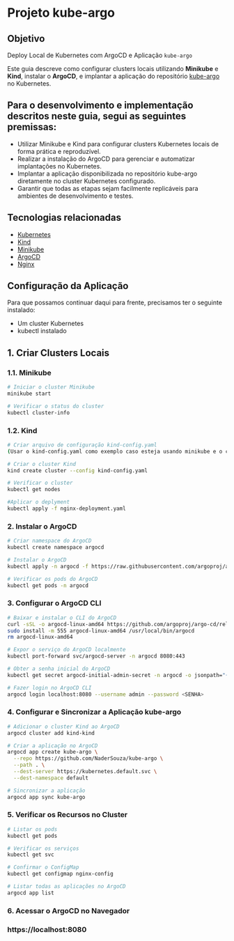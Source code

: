 # Projeto kube-argo
## Objetivo


Deploy Local de Kubernetes com ArgoCD e Aplicação `kube-argo`

Este guia descreve como configurar clusters locais utilizando **Minikube** e **Kind**, instalar o **ArgoCD**, e implantar a aplicação do repositório [kube-argo](https://github.com/NaderSouza/kube-argo) no Kubernetes.

## Para o desenvolvimento e implementação descritos neste guia, segui as seguintes premissas:
- Utilizar Minikube e Kind para configurar clusters Kubernetes locais de forma prática e reproduzível.
- Realizar a instalação do ArgoCD para gerenciar e automatizar implantações no Kubernetes.
- Implantar a aplicação disponibilizada no repositório kube-argo diretamente no cluster Kubernetes configurado.
- Garantir que todas as etapas sejam facilmente replicáveis para ambientes de desenvolvimento e testes.



## Tecnologias relacionadas

- [Kubernetes](https://kubernetes.io/)
- [Kind](https://kind.sigs.k8s.io/)
- [Minikube](https://minikube.sigs.k8s.io/docs/)
- [ArgoCD](https://argo-cd.readthedocs.io/)
- [Nginx](https://nginx.org/)

## Configuração da Aplicação
Para que possamos continuar daqui para frente, precisamos ter o seguinte instalado:

- Um cluster Kubernetes
- kubectl instalado
  

## 1. Criar Clusters Locais

### 1.1. Minikube

```bash
# Iniciar o cluster Minikube
minikube start

# Verificar o status do cluster
kubectl cluster-info

```

### 1.2. Kind

```bash
# Criar arquivo de configuração kind-config.yaml
(Usar o kind-config.yaml como exemplo caso esteja usando minikube e o cluster localmente)

# Criar o cluster Kind
kind create cluster --config kind-config.yaml

# Verificar o cluster
kubectl get nodes

#Aplicar o deplyment
kubectl apply -f nginx-deployment.yaml
```

### 2. Instalar o ArgoCD

```bash
# Criar namespace do ArgoCD
kubectl create namespace argocd

# Instalar o ArgoCD
kubectl apply -n argocd -f https://raw.githubusercontent.com/argoproj/argo-cd/stable/manifests/install.yaml

# Verificar os pods do ArgoCD
kubectl get pods -n argocd
```

### 3. Configurar o ArgoCD CLI

```bash
# Baixar e instalar o CLI do ArgoCD
curl -sSL -o argocd-linux-amd64 https://github.com/argoproj/argo-cd/releases/latest/download/argocd-linux-amd64
sudo install -m 555 argocd-linux-amd64 /usr/local/bin/argocd
rm argocd-linux-amd64

# Expor o serviço do ArgoCD localmente
kubectl port-forward svc/argocd-server -n argocd 8080:443

# Obter a senha inicial do ArgoCD
kubectl get secret argocd-initial-admin-secret -n argocd -o jsonpath="{.data.password}" | base64 -d

# Fazer login no ArgoCD CLI
argocd login localhost:8080 --username admin --password <SENHA>

```

### 4. Configurar e Sincronizar a Aplicação kube-argo

```bash
# Adicionar o cluster Kind ao ArgoCD
argocd cluster add kind-kind

# Criar a aplicação no ArgoCD
argocd app create kube-argo \
  --repo https://github.com/NaderSouza/kube-argo \
  --path . \
  --dest-server https://kubernetes.default.svc \
  --dest-namespace default

# Sincronizar a aplicação
argocd app sync kube-argo
```

### 5. Verificar os Recursos no Cluster

```bash
# Listar os pods
kubectl get pods

# Verificar os serviços
kubectl get svc

# Confirmar o ConfigMap
kubectl get configmap nginx-config

# Listar todas as aplicações no ArgoCD
argocd app list
```

### 6. Acessar o ArgoCD no Navegador

### https://localhost:8080

